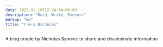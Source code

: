 ```yaml
---
date: 2022-01-10T12:24:34-06:00
description: "Read, Write, Execute"
markup: "md"
title: "r-w-x Nicholas"
---
```


A blog create by Nicholas Synovic to share and disseminate information
